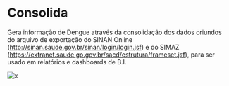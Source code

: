 # Consolida

Gera informação de Dengue através da consolidação dos dados oriundos do arquivo de exportação do SINAN Online (http://sinan.saude.gov.br/sinan/login/login.jsf) e do SIMAZ (https://extranet.saude.go.gov.br/sacd/estrutura/frameset.jsf), para ser usado em relatórios e dashboards de B.I.

![x](/pictures/sinan_net.jpg)
